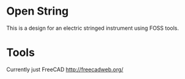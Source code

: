 # Open String

This is a design for an electric stringed instrument using FOSS tools.

# Tools

Currently just FreeCAD
http://freecadweb.org/

